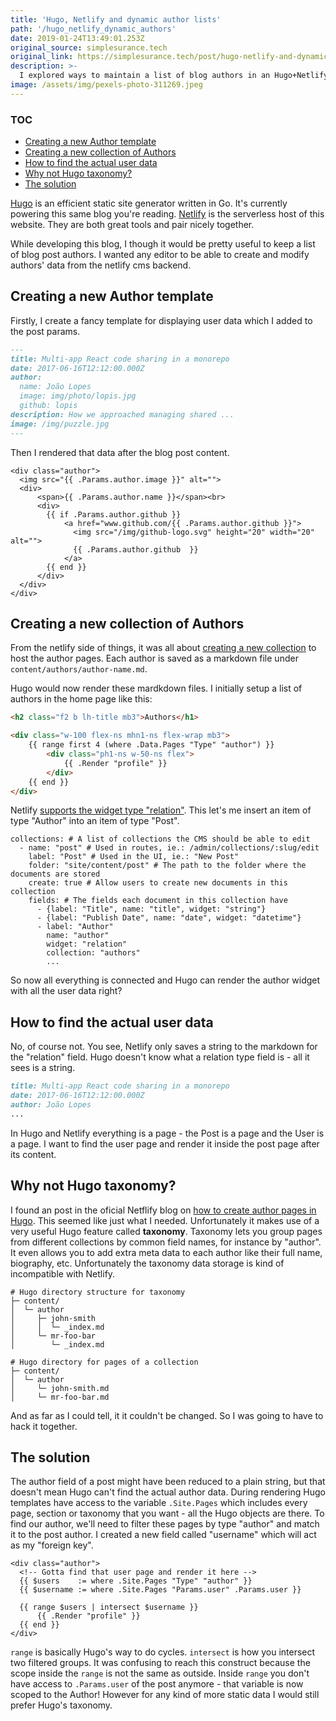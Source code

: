 ```yaml
---
title: 'Hugo, Netlify and dynamic author lists'
path: '/hugo_netlify_dynamic_authors'
date: 2019-01-24T13:49:01.253Z
original_source: simplesurance.tech
original_link: https://simplesurance.tech/post/hugo-netlify-and-dynamic-author-lists/
description: >-
  I explored ways to maintain a list of blog authors in an Hugo+NetlifyCMS blog.
image: /assets/img/pexels-photo-311269.jpeg
---
```

### TOC
 * [Creating a new Author template](#creating-a-new-author-template)
 * [Creating a new collection of Authors](#creating-a-new-collection-of-authors)
 * [How to find the actual user data](#how-to-find-the-actual-user-data)
 * [Why not Hugo taxonomy?](#why-not-hugo-taxonomy)
 * [The solution](#the-solution)


[Hugo](https://gohugo.io/) is an efficient static site generator written in Go. It's currently powering this same blog you're reading. [Netlify](https://www.netlify.com) is the serverless host of this website. They are both great tools and pair nicely together.

While developing this blog, I though it would be pretty useful to keep a list of blog post authors. I wanted any editor to be able to create and modify authors' data from the netlify cms backend.

## Creating a new Author template

Firstly, I create a fancy template for displaying user data which I added to the post params.

```markdown
---
title: Multi-app React code sharing in a monorepo
date: 2017-06-16T12:12:00.000Z
author:
  name: João Lopes
  image: img/photo/lopis.jpg
  github: lopis
description: How we approached managing shared ...
image: /img/puzzle.jpg
---
```

Then I rendered that data after the blog post content.

```
<div class="author">
  <img src="{{ .Params.author.image }}" alt="">
  <div>
      <span>{{ .Params.author.name }}</span><br>
      <div>
        {{ if .Params.author.github }}
            <a href="www.github.com/{{ .Params.author.github }}">
              <img src="/img/github-logo.svg" height="20" width="20" alt="">
              {{ .Params.author.github  }}
            </a>
        {{ end }}
      </div>
  </div>
</div>
```

## Creating a new collection of Authors

From the netlify side of things, it was all about [creating a new collection](https://www.netlifycms.org/docs/collection-types/) to host the author pages. Each author is saved as a markdown file under `content/authors/author-name.md`.

Hugo would now render these mardkdown files. I initially setup a list of authors in the home page like this:

```html
<h2 class="f2 b lh-title mb3">Authors</h1>

<div class="w-100 flex-ns mhn1-ns flex-wrap mb3">
	{{ range first 4 (where .Data.Pages "Type" "author") }}
		<div class="ph1-ns w-50-ns flex">
			{{ .Render "profile" }}
		</div>
	{{ end }}
</div>
```

Netlify [supports the widget type "relation"](https://www.netlifycms.org/docs/widgets/#relation). This let's me insert an item of type "Author" into an item of type "Post".

```
collections: # A list of collections the CMS should be able to edit
  - name: "post" # Used in routes, ie.: /admin/collections/:slug/edit
    label: "Post" # Used in the UI, ie.: "New Post"
    folder: "site/content/post" # The path to the folder where the documents are stored
    create: true # Allow users to create new documents in this collection
    fields: # The fields each document in this collection have
      - {label: "Title", name: "title", widget: "string"}
      - {label: "Publish Date", name: "date", widget: "datetime"}
      - label: "Author"
        name: "author"
        widget: "relation"
        collection: "authors"
        ...
```

So now all everything is connected and Hugo can render the author widget with all the user data right?

## How to find the actual user data

No, of course not. You see, Netlify only saves a string to the markdown for the "relation" field. Hugo doesn't know what a relation type field is - all it sees is a string.

```markdown
title: Multi-app React code sharing in a monorepo
date: 2017-06-16T12:12:00.000Z
author: João Lopes
...
```

In Hugo and Netlify everything is a page - the Post is a page and the User is a page. I want to find the user page and render it inside the post page after its content.

## Why not Hugo taxonomy?

I found an post in the oficial Netflify blog on [how to create author pages in Hugo](https://www.netlify.com/blog/2018/07/24/hugo-tips-how-to-create-author-pages/). This seemed like just what I needed. Unfortunately it makes use of a very useful Hugo feature called **taxonomy**. Taxonomy lets you group pages from different collections by common field names, for instance by "author". It even allows you to add extra meta data to each author like their full name, biography, etc. Unfortunately the taxonomy data storage is kind of incompatible with Netlify.

```
# Hugo directory structure for taxonomy
├─ content/
│  └─ author
│     ├─ john-smith
│     │  └─ _index.md
│     └─ mr-foo-bar
│        └─ _index.md

# Hugo directory for pages of a collection
├─ content/
│  └─ author
│     └─ john-smith.md
│     └─ mr-foo-bar.md
```

And as far as I could tell, it it couldn't be changed. So I was going to have to hack it together.

## The solution

The author field of a post might have been reduced to a plain string, but that doesn't mean Hugo can't find the actual author data. During rendering Hugo templates have access to the variable `.Site.Pages` which includes every page, section or taxonomy that you want - all the Hugo objects are there. To find our author, we'll need to filter these pages by type "author" and match it to the post author. I created a new field called "username" which will act as my "foreign key".

```
<div class="author">
  <!-- Gotta find that user page and render it here -->
  {{ $users    := where .Site.Pages "Type" "author" }}
  {{ $username := where .Site.Pages "Params.user" .Params.user }}

  {{ range $users | intersect $username }}
      {{ .Render "profile" }}
  {{ end }}
</div>
```

`range` is basically Hugo's way to do cycles. `intersect` is how you intersect two filtered groups. It was confusing to reach this construct because the scope inside the `range` is not the same as outside. Inside `range` you don't have access to `.Params.user` of the post anymore - that variable is now scoped to the Author! However for any kind of more static data I would still prefer Hugo's taxonomy.
